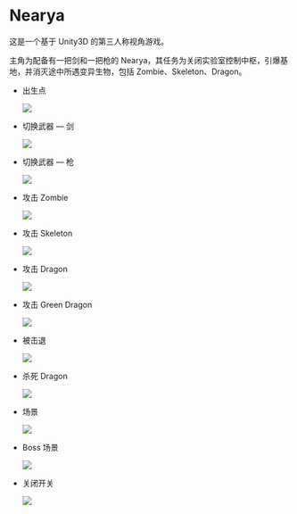# Nearya
这是一个基于 Unity3D 的第三人称视角游戏。

主角为配备有一把剑和一把枪的 Nearya，其任务为关闭实验室控制中枢，引爆基地，并消灭途中所遇变异生物，包括 Zombie、Skeleton、Dragon。

- 出生点

	![](https://ws1.sinaimg.cn/large/006tKfTcgy1fs05pm8tfoj31kw10jdrs.jpg)

- 切换武器 — 剑

	![](https://ws4.sinaimg.cn/large/006tKfTcgy1fs05gockq6j31kw10s46e.jpg)

- 切换武器 — 枪

	![](https://ws3.sinaimg.cn/large/006tKfTcgy1fs05oor8ckj31kw10sjyz.jpg)

- 攻击 Zombie

	![](https://ws3.sinaimg.cn/large/006tKfTcgy1fs05m6d3lnj31kw10jwrm.jpg)

- 攻击 Skeleton

	![](https://ws3.sinaimg.cn/large/006tKfTcgy1fs05hijedqj31kw10jk60.jpg)

- 攻击 Dragon

	![](https://ws1.sinaimg.cn/large/006tKfTcgy1fs05j3fsfjj31kw10jaob.jpg)

- 攻击 Green Dragon

	![](https://ws1.sinaimg.cn/large/006tKfTcgy1fs05o25dftj31kw10j4c8.jpg)

- 被击退

	![](https://ws1.sinaimg.cn/large/006tKfTcgy1fs05jmutm1j31kw10jaly.jpg)

- 杀死 Dragon

	![](https://ws2.sinaimg.cn/large/006tKfTcgy1fs05n6exoej31kw10j7hw.jpg)

- 场景

	![](https://ws4.sinaimg.cn/large/006tKfTcgy1fs05ml2sv6j31kw10jk4f.jpg)

- Boss 场景

	![](https://ws4.sinaimg.cn/large/006tKfTcgy1fs05ngzwx2j31kw10jqfo.jpg)

- 关闭开关

	![](https://ws4.sinaimg.cn/large/006tKfTcgy1fs05qsz91kj31kw10jthw.jpg)